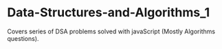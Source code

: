 # Data-Structures-and-Algorithms_1

Covers series of DSA problems solved with javaScript (Mostly Algorithms questions).

